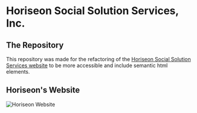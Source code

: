 # Horiseon Social Solution Services, Inc.
## The Repository
This repository was made for the refactoring of the [Horiseon Social Solution Services website]() to be more accessible and include semantic html elements.
## Horiseon's Website
![Horiseon Website]()